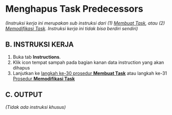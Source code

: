 # Menghapus Task Predecessors

*(Instruksi kerja ini merupakan sub instruksi dari (1) [Membuat Task](./membuat.md), atau (2) [Memodifikasi Task](./modifikasi.md). Instruksi kerja ini tidak bisa berdiri sendiri)*

## B. INSTRUKSI KERJA

1. Buka tab **Instructions**.
2. Klik icon tempat sampah pada bagian kanan data instruction yang akan dihapus
3. Lanjutkan ke [langkah ke-30 prosedur **Membuat Task**](./membuat.md#l30) atau langkah ke-31 [Prosedur **Memodifikasi Task**](./memodifikasi.md#l31)

## C. OUTPUT

*(Tidak ada instruksi khusus)*
